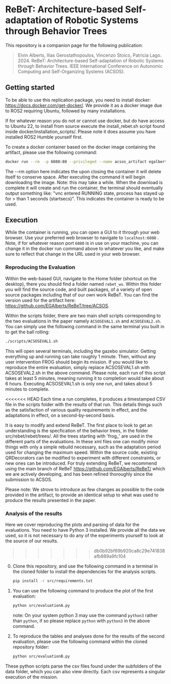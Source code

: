 # ReBeT: Architecture-based Self-adaptation of Robotic Systems through Behavior Trees
This repository is a companion page for the following publication:
> Elvin Alberts, Ilias Gerostathopoulos, Vincenzo Stoico, Patricia Lago. 2024. ReBeT: Architecture-based Self-adaptation of Robotic Systems through Behavior Trees. IEEE International Conference on Autonomic Computing and Self-Organizing Systems (ACSOS).

<!-- ## How to cite us
The scientific article describing design, execution, and main results of this study is available [here](https://www.google.com).<br> 
If this study is helping your research, consider to cite it is as follows, thanks!
```
@article{,
  title={},
  author={},
  journal={},
  volume={},
  pages={},
  year={},
  publisher={}
}
``` -->




## Getting started
To be able to use this replication package, you need to install docker: https://docs.docker.com/get-docker/. We provide it as a docker image due to ROS2 requiring Ubuntu, followed by many installations. 

If for whatever reason you do not or cannot use docker, but do have access to Ubuntu 22, to install from source execute the install_rebet.sh script found inside docker/installation_scripts/. Please note it does assume you have installed ROS2 Humble yourself first.

To create a docker container based on the docker image containing the artifact, please use the following command:

   ```Bash
   docker run --rm  -p 6080:80 --privileged --name acsos_artifact egalberts/rebet:acsos 
   ```
The --rm option here indicates the upon closing the container it will delete itself to conserve space. After executing the command it will begin downloading the image. Note: this may take a while. When the download is complete it will create and run the container, the terminal should eventually output something like: "vnc entered RUNNING state, process has stayed up for > than 1 seconds (startsecs)". This indicates the container is ready to be used.

## Execution
While the container is running, you can open a GUI to it through your web browser. Use your preferred web browser to navigate to `localhost:6080` . Note, if for whatever reason port `6080` is in use on your machine, you can change it in the docker run command above to whatever you like, and make sure to reflect that change in the URL used in your web browser. 

### Reproducing the Evaluation

Within the web-based GUI, navigate to the Home folder (shortcut on the desktop), there you should find a folder named `rebet_ws`. Within this folder you will find the source code, and built packages, of a variety of open source packages including that of our own work ReBeT. You can find the version used for the artifact here: https://github.com/EGAlberts/ReBeT/tree/ACSOS.

Within the scripts folder, there are two main shell scripts corresponding to the two evaluations in the paper namely `ACSOSEVAL1.sh` and `ACSOSEVAL2.sh`. You can simply use the following command in the same terminal you built in to get the ball rolling:
   ```Bash
   ./scripts/ACSOSEVAL1.sh
   ```
   This will open several terminals, including the gazebo simulator. Getting everything up and running can take roughly 1 minute. Then, without any user intervention FROG should begin its mission. If you would like to reproduce the entire evaluation, simply replace ACSOSEVAL1.sh with ACSOSEVAL2.sh in the above command. Please note, each run of this script takes at least 5 minutes, meaning running it to completion would take about 6 hours. Executing ACSOSEVAL1.sh is only one run, and takes about 5 minutes to complete.

<<<<<<< HEAD
Each time a run completes, it produces a timestamped CSV file in the scripts folder with the results of that run. This details things such as the satisfaction of various quality requirements in effect, and the adaptations in effect, on a second-by-second basis.  

It is easy to modify and extend ReBeT. The first place to look to get an understanding is the specfication of the behavior trees, in the folder src/rebet/rebet/trees/. All the trees starting with 'frog_' are used in the different parts of the evaluations. In these xml files one can modify minor things with only a simple rebuild necessary, such as the adaptation period used for changing the maximum speed. Within the source code, existing QRDecorators can be modified to experiment with different constraints, or new ones can be introduced. For truly extending ReBeT, we recommend using the main branch of ReBeT https://github.com/EGAlberts/ReBeT/ which we are actively developing, and has been refined thoroughly since the submission to ACSOS.

Please note: We strove to introduce as few changes as possible to the code provided in the artifact, to provide an identical setup to what was used to produce the results presented in the paper.

### Analysis of the results
Here we cover reproducing the plots and parsing of data for the evaluations. You need to have Python 3 installed. We provide all the data we used, so it is not necessary to do any of the experiments yourself to look at the source of our results.
>>>>>>> db0b92bf89b920ca8c29e741838afb889a9fc104

0. Clone this repository, and use the following command in a terminal in the cloned folder to install the dependencies for the analysis scripts.
    ```Bash
   pip install -r src/requirements.txt
   ```
   
1. You can use the following command to produce the plot of the first evaluation:
      ```Bash
   python src/evaluationA.py
   ```
   note: On your system python 3 may use the command `python3` rather than `python`, if so please replace `python` with `python3` in the above command.

2. To reproduce the tables and analyses done for the results of the second evaluation, please use the following command within the cloned repository folder:
   ```Bash
   python src/evaluationB.py
   ```
These python scripts parse the csv files found under the subfolders of the data folder, which you can also view directly. Each csv represents a singular execution of the mission.


